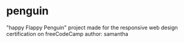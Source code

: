 # penguin
"happy Flappy Penguin" project made for the responsive web design certification on freeCodeCamp
author: samantha
